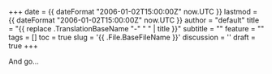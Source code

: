 +++
date = {{ dateFormat "2006-01-02T15:00:00Z" now.UTC }}
lastmod = {{ dateFormat "2006-01-02T15:00:00Z" now.UTC }}
author = "default"
title = "{{ replace .TranslationBaseName "-" " " | title }}"
subtitle = ""
feature = ""
tags = []
toc = true
slug = '{{ .File.BaseFileName }}'
discussion = ''
draft = true
+++

And go...

